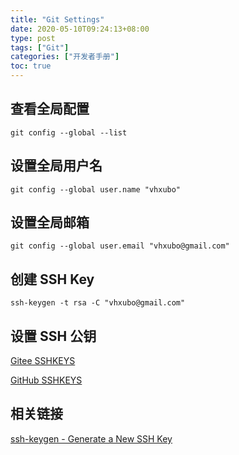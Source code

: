 ```yaml
---
title: "Git Settings"
date: 2020-05-10T09:24:13+08:00
type: post
tags: ["Git"]
categories: ["开发者手册"]
toc: true
---
```


## 查看全局配置

```
git config --global --list
```

## 设置全局用户名

```
git config --global user.name "vhxubo"
```

## 设置全局邮箱

```
git config --global user.email "vhxubo@gmail.com"
```

## 创建 SSH Key

```
ssh-keygen -t rsa -C "vhxubo@gmail.com"
```

## 设置 SSH 公钥

[Gitee SSHKEYS](https://gitee.com/profile/sshkeys)

[GitHub SSHKEYS](https://github.com/settings/keys)

## 相关链接

[ssh-keygen - Generate a New SSH Key](https://www.ssh.com/ssh/keygen/)
